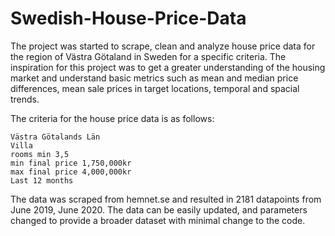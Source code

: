 # Swedish-House-Price-Data

The project was started to scrape, clean and analyze house price data for the region of Västra Götaland in Sweden for a specific criteria. The inspiration for this project was to get a greater understanding of the housing market and understand basic metrics such as mean and median price differences, mean sale prices in target locations, temporal and spacial trends.

The criteria for the house price data is as follows:

    Västra Götalands Län
    Villa
    rooms min 3,5
    min final price 1,750,000kr
    max final price 4,000,000kr
    Last 12 months

The data was scraped from hemnet.se and resulted in 2181 datapoints from June 2019, June 2020. The data can be easily updated, and parameters changed to provide a broader dataset with minimal change to the code.
